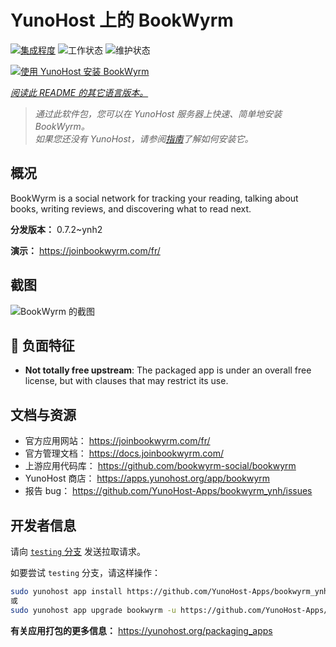 <!--
注意：此 README 由 <https://github.com/YunoHost/apps/tree/master/tools/readme_generator> 自动生成
请勿手动编辑。
-->

# YunoHost 上的 BookWyrm

[![集成程度](https://apps.yunohost.org/badge/integration/bookwyrm)](https://ci-apps.yunohost.org/ci/apps/bookwyrm/)
![工作状态](https://apps.yunohost.org/badge/state/bookwyrm)
![维护状态](https://apps.yunohost.org/badge/maintained/bookwyrm)

[![使用 YunoHost 安装 BookWyrm](https://install-app.yunohost.org/install-with-yunohost.svg)](https://install-app.yunohost.org/?app=bookwyrm)

*[阅读此 README 的其它语言版本。](./ALL_README.md)*

> *通过此软件包，您可以在 YunoHost 服务器上快速、简单地安装 BookWyrm。*  
> *如果您还没有 YunoHost，请参阅[指南](https://yunohost.org/install)了解如何安装它。*

## 概况

BookWyrm is a social network for tracking your reading, talking about books, writing reviews, and discovering what to read next.


**分发版本：** 0.7.2~ynh2

**演示：** <https://joinbookwyrm.com/fr/>

## 截图

![BookWyrm 的截图](./doc/screenshots/screenshot-bookwyrm.jpg)

## :red_circle: 负面特征

- **Not totally free upstream**: The packaged app is under an overall free license, but with clauses that may restrict its use.

## 文档与资源

- 官方应用网站： <https://joinbookwyrm.com/fr/>
- 官方管理文档： <https://docs.joinbookwyrm.com/>
- 上游应用代码库： <https://github.com/bookwyrm-social/bookwyrm>
- YunoHost 商店： <https://apps.yunohost.org/app/bookwyrm>
- 报告 bug： <https://github.com/YunoHost-Apps/bookwyrm_ynh/issues>

## 开发者信息

请向 [`testing` 分支](https://github.com/YunoHost-Apps/bookwyrm_ynh/tree/testing) 发送拉取请求。

如要尝试 `testing` 分支，请这样操作：

```bash
sudo yunohost app install https://github.com/YunoHost-Apps/bookwyrm_ynh/tree/testing --debug
或
sudo yunohost app upgrade bookwyrm -u https://github.com/YunoHost-Apps/bookwyrm_ynh/tree/testing --debug
```

**有关应用打包的更多信息：** <https://yunohost.org/packaging_apps>
